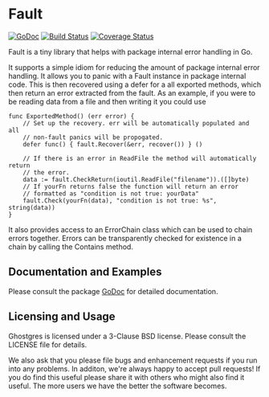 Fault
======
[![GoDoc](https://godoc.org/github.com/surullabs/fault?status.png)](https://godoc.org/github.com/surullabs/fault) [![Build Status](https://drone.io/github.com/surullabs/fault/status.png)](https://drone.io/github.com/surullabs/fault/latest) [![Coverage Status](https://coveralls.io/repos/surullabs/fault/badge.png)](https://coveralls.io/r/surullabs/fault)

Fault is a tiny library that helps with package internal error handling in Go.

It supports a simple idiom for reducing the amount of package internal error
handling. It allows you to panic with a Fault instance in package internal code.
This is then recovered using a defer for a all exported methods, which then return
an error extracted from the fault. As an example, if you were to be reading data
from a file and then writing it you could use

	func ExportedMethod() (err error) {
		// Set up the recovery. err will be automatically populated and all
		// non-fault panics will be propogated.
		defer func() { fault.Recover(&err, recover()) } ()

		// If there is an error in ReadFile the method will automatically return
		// the error.
		data := fault.CheckReturn(ioutil.ReadFile("filename")).([]byte)
		// If yourFn returns false the function will return an error
		// formatted as "condition is not true: yourData"
		fault.Check(yourFn(data), "condition is not true: %s", string(data))
	}

It also provides access to an ErrorChain class which can be used to chain errors together.
Errors can be transparently checked for existence in a chain by calling the Contains method.

## Documentation and Examples

Please consult the package [GoDoc](https://godoc.org/github.com/surullabs/fault)
 for detailed documentation.

## Licensing and Usage

Ghostgres is licensed under a 3-Clause BSD license. Please consult the
LICENSE file for details.

We also ask that you please file bugs and enhancement requests if you run
into any problems. In additon, we're always happy to accept pull requests!
If you do find this useful please share it with others who might also find
it useful. The more users we have the better the software becomes.

